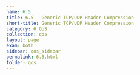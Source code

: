 ```yaml
---
name: 6.5
title: 6.5 - Generic TCP/UDP Header Compression
short-title: Generic TCP/UDP Header Compression
category: 6 QoS
collection: qos
layout: page
exam: both
sidebar: qos_sidebar
permalink: 6.5.html
folder: qos
---
```


